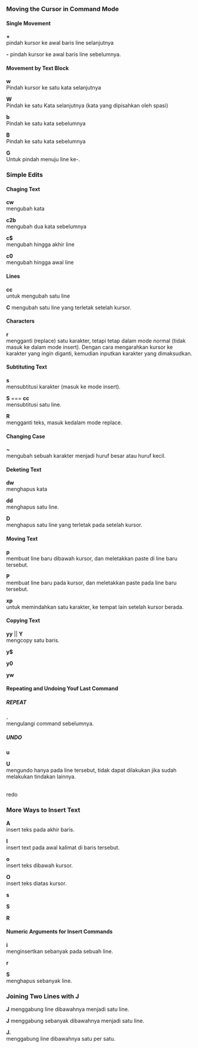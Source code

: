 ### Moving the Cursor in Command Mode  

#### Single Movement  

**+**  
pindah kursor ke awal baris line selanjutnya  

**-**
pindah kursor ke awal baris line sebelumnya.  

#### Movement by Text Block

**w**  
Pindah kursor ke satu kata selanjutnya  

**W**  
Pindah ke satu Kata selanjutnya (kata yang dipisahkan oleh spasi)  

**b**  
Pindah ke satu kata sebelumnya  

**B**  
Pindah ke satu kata sebelumnya  

**<number>G**  
Untuk pindah menuju line ke-<number>.  

### Simple Edits  

#### Chaging Text  

**cw**  
mengubah kata  

**c2b**  
mengubah dua kata sebelumnya  

**c$**  
mengubah hingga akhir line  

**c0**  
mengubah hingga awal line  

#### Lines  

**cc**  
untuk mengubah satu line  

**C**
mengubah satu line yang terletak setelah kursor.  

#### Characters  

**r**  
mengganti (replace) satu karakter, tetapi tetap dalam mode normal (tidak masuk ke dalam mode insert). Dengan cara mengarahkan kursor ke karakter yang ingin diganti, kemudian inputkan
karakter yang dimaksudkan.  

#### Subtituting Text  

**s**  
mensubtitusi karakter (masuk ke mode insert).  

**S** === **cc**  
mensubtitusi satu line.  

**R**  
mengganti teks, masuk kedalam mode replace.  

#### Changing Case  

**~**  
mengubah sebuah karakter menjadi huruf besar atau huruf kecil.  

#### Deketing Text  

**dw**  
menghapus kata  

**dd**  
menghapus satu line.  

**D**  
menghapus satu line yang terletak pada setelah kursor.  

#### Moving Text  

**p**  
membuat line baru dibawah kursor, dan meletakkan paste di line baru tersebut.  

**P**  
membuat line baru pada kursor, dan meletakkan paste pada line baru tersebut.  

**xp**  
untuk memindahkan satu karakter, ke tempat lain setelah kursor berada.  

#### Copying Text  

**yy** || **Y**  
mengcopy satu baris.  

**y$**  

**y0**  

**yw**  

#### Repeating and Undoing Youf Last Command  

##### REPEAT  

**.**  
mengulangi command sebelumnya.  

##### UNDO  

**u**  

**U**  
mengundo hanya pada line tersebut, tidak dapat dilakukan jika sudah melakukan tindakan lainnya. 

**<c-r>**  
redo

### More Ways to Insert Text  

**A**  
insert teks pada akhir baris.  

**I**  
insert text pada awal kalimat di baris tersebut.  

**o**  
insert teks dibawah kursor.  

**O**  
insert teks diatas kursor.  

**s**  

**S**  

**R**  

#### Numeric Arguments for Insert Commands  

**<number>i<characters><Esc>**  
menginsertkan <character> sebanyak <number> pada sebuah line.  

**<number>r<characters><Esc>**  

**<number>S**  
menghapus sebanyak <number> line.  

### Joining Two Lines with J  

**J**
menggabung line dibawahnya menjadi satu line.  

**<number>J**
menggabung sebanyak <number> dibawahnya menjadi satu line.  

**J.**  
menggabung line dibawahnya satu per satu.  


